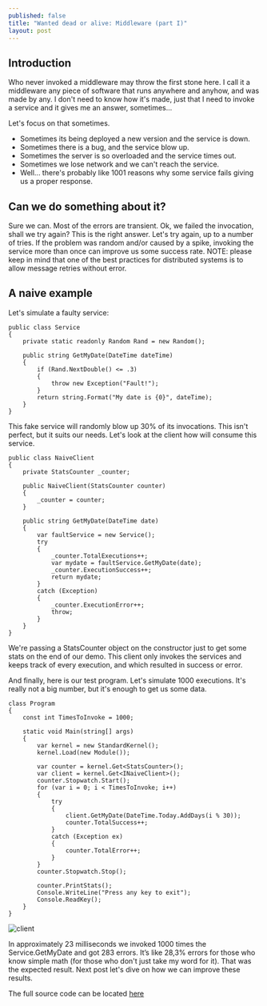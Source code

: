```yaml
---
published: false
title: "Wanted dead or alive: Middleware (part I)"
layout: post
---
```


## Introduction

Who never invoked a middleware may throw the first stone here.
I call it a middleware any piece of software that runs anywhere and anyhow, and was made by any. I don't need to know how it's made, just that I need to invoke a service and it gives me an answer, sometimes...

Let's focus on that sometimes.
- Sometimes its being deployed a new version and the service is down.
- Sometimes there is a bug, and the service blow up.
- Sometimes the server is so overloaded and the service times out.
- Sometimes we lose network and we can't reach the service.
- Well... there's probably like 1001 reasons why some service fails giving us a proper response.

## Can we do something about it?

Sure we can. Most of the errors are transient. Ok, we failed the invocation, shall we try again?
This is the right answer. Let's try again, up to a number of tries. If the problem was random and/or caused by a spike, invoking the service more than once can improve us some success rate.
NOTE: please keep in mind that one of the best practices for distributed systems is to allow message retries without error.

## A naive example

Let's simulate a faulty service:

    public class Service
    {
        private static readonly Random Rand = new Random();

        public string GetMyDate(DateTime dateTime)
        {
            if (Rand.NextDouble() <= .3)
            {
                throw new Exception("Fault!");
            }
            return string.Format("My date is {0}", dateTime);
        }
    }

This fake service will randomly blow up 30% of its invocations. This isn't perfect, but it suits our needs.
Let's look at the client how will consume this service.

    public class NaiveClient
    {
        private StatsCounter _counter;

        public NaiveClient(StatsCounter counter)
        {
            _counter = counter;
        }

        public string GetMyDate(DateTime date)
        {
            var faultService = new Service();
            try
            {
                _counter.TotalExecutions++;
                var mydate = faultService.GetMyDate(date);
                _counter.ExecutionSuccess++;
                return mydate;
            }
            catch (Exception)
            {                
                _counter.ExecutionError++;
                throw;
            }
        }
    }

We're passing a StatsCounter object on the constructor just to get some stats on the end of our demo. This client only invokes the services and keeps track of every execution, and which resulted in success or error.

And finally, here is our test program. Let's simulate 1000 executions. It's really not a big number, but it's enough to get us some data.

    class Program
    {
        const int TimesToInvoke = 1000;

        static void Main(string[] args)
        {
            var kernel = new StandardKernel();
            kernel.Load(new Module());

            var counter = kernel.Get<StatsCounter>();
            var client = kernel.Get<INaiveClient>();
            counter.Stopwatch.Start();
            for (var i = 0; i < TimesToInvoke; i++)
            {
                try
                {
                    client.GetMyDate(DateTime.Today.AddDays(i % 30));
                    counter.TotalSuccess++;
                }
                catch (Exception ex)
                {
                    counter.TotalError++;
                }
            }
            counter.Stopwatch.Stop();

            counter.PrintStats();
            Console.WriteLine("Press any key to exit");
            Console.ReadKey();
        }
    }


![client](http://i1299.photobucket.com/albums/ag77/kappyzor/Blog/client_zps5bfde724.png)

In approximately 23 milliseconds we invoked 1000 times the Service.GetMyDate and got 283 errors. It’s like 28,3% errors for those who know simple math (for those who don't just take my word for it). That was the expected result. Next post let's dive on how we can improve these results.

The full source code can be located [here](https://github.com/kappy/FaultyMiddleware)
